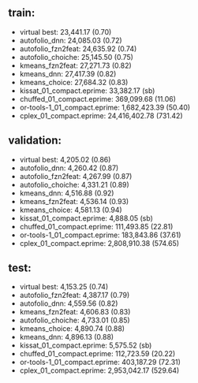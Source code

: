 ## train:
- virtual best: 23,441.17 (0.70)
- autofolio_dnn: 24,085.03 (0.72)
- autofolio_fzn2feat: 24,635.92 (0.74)
- autofolio_choiche: 25,145.50 (0.75)
- kmeans_fzn2feat: 27,271.73 (0.82)
- kmeans_dnn: 27,417.39 (0.82)
- kmeans_choice: 27,684.32 (0.83)
- kissat_01_compact.eprime: 33,382.17 (sb)
- chuffed_01_compact.eprime: 369,099.68 (11.06)
- or-tools-1_01_compact.eprime: 1,682,423.39 (50.40)
- cplex_01_compact.eprime: 24,416,402.78 (731.42)
## validation:
- virtual best: 4,205.02 (0.86)
- autofolio_dnn: 4,260.42 (0.87)
- autofolio_fzn2feat: 4,267.99 (0.87)
- autofolio_choiche: 4,331.21 (0.89)
- kmeans_dnn: 4,516.88 (0.92)
- kmeans_fzn2feat: 4,536.14 (0.93)
- kmeans_choice: 4,581.13 (0.94)
- kissat_01_compact.eprime: 4,888.05 (sb)
- chuffed_01_compact.eprime: 111,493.85 (22.81)
- or-tools-1_01_compact.eprime: 183,843.86 (37.61)
- cplex_01_compact.eprime: 2,808,910.38 (574.65)
## test:
- virtual best: 4,153.25 (0.74)
- autofolio_fzn2feat: 4,387.17 (0.79)
- autofolio_dnn: 4,559.56 (0.82)
- kmeans_fzn2feat: 4,606.83 (0.83)
- autofolio_choiche: 4,733.01 (0.85)
- kmeans_choice: 4,890.74 (0.88)
- kmeans_dnn: 4,896.13 (0.88)
- kissat_01_compact.eprime: 5,575.52 (sb)
- chuffed_01_compact.eprime: 112,723.59 (20.22)
- or-tools-1_01_compact.eprime: 403,187.29 (72.31)
- cplex_01_compact.eprime: 2,953,042.17 (529.64)
